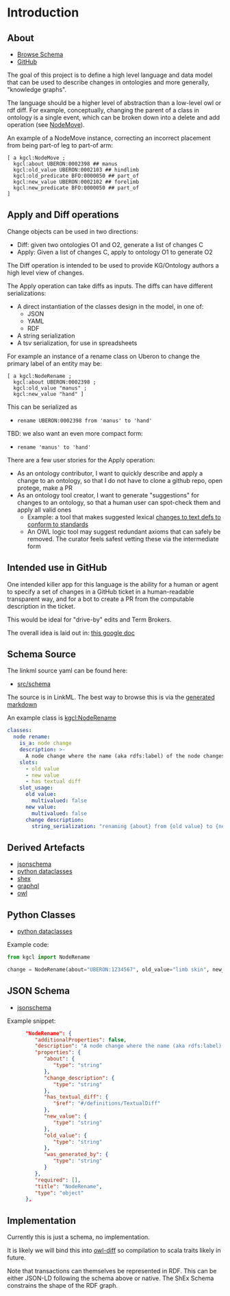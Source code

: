 # Introduction

## About

* [Browse Schema](https://cmungall.github.io/knowledge-graph-change-language/)
* [GitHub](https://github.com/cmungall/knowledge-graph-change-language)

The goal of this project is to define a high level language and data
model that can be used to describe changes in ontologies and more
generally, "knowledge graphs".

The language should be a higher level of abstraction than a low-level
owl or rdf diff. For example, conceptually, changing the parent of a
class in ontology is a single event, which can be broken down into a
delete and add operation (see [NodeMove](https://cmungall.github.io/knowledge-graph-change-language/NodeMove/)).

An example of a NodeMove instance, correcting an incorrect placement from being part-of leg to part-of arm:

```turtle
[ a kgcl:NodeMove ;
  kgcl:about UBERON:0002398 ## manus
  kgcl:old_value UBERON:0002103 ## hindlimb
  kgcl:old_predicate BFO:0000050 ## part_of
  kgcl:new_value UBERON:0002102 ## forelimb
  kgcl:new_predicate BFO:0000050 ## part_of
]
```

## Apply and Diff operations

Change objects can be used in two directions:

 * Diff: given two ontologies O1 and O2, generate a list of changes C
 * Apply: Given a list of changes C, apply to ontology O1 to generate O2

The Diff operation is intended to be used to provide KG/Ontology authors a high level view of changes.

The Apply operation can take diffs as inputs. The diffs can have different serializations:

 * A direct instantiation of the classes design in the model, in one of:
   * JSON
   * YAML
   * RDF
 * A string serialization
 * A tsv serialization, for use in spreadsheets

For example an instance of a rename class on Uberon to change the
primary label of an entity may be:

```turtle
[ a kgcl:NodeRename ;
  kgcl:about UBERON:0002398 ;
  kgcl:old_value "manus" ;
  kgcl:new_value "hand" ]
```

This can be serialized as

 * `rename UBERON:0002398 from 'manus' to 'hand'`

TBD: we also want an even more compact form:

 * `rename 'manus' to 'hand'`

There are a few user stories for the Apply operation:

 * As an ontology contributor, I want to quickly describe and apply a change to an ontology, so that I do not have to clone a github repo, open protege, make a PR
 * As an ontology tool creator, I want to generate "suggestions" for changes to an ontology, so that a human user can spot-check them and apply all valid ones
    * Example: a tool that makes suggested lexical [changes to text defs to conform to standards](https://douroucouli.wordpress.com/2019/07/08/ontotip-write-simple-concise-clear-operational-textual-definitions/)
    * An OWL logic tool may suggest redundant axioms that can safely be removed. The curator feels safest vetting these via the intermediate form


## Intended use in GitHub

One intended killer app for this language is the ability for a human or agent to specify a set of changes in a GitHub ticket in a human-readable transparent way, and for a bot to create a PR from the computable description in the ticket.

This would be ideal for "drive-by" edits and Term Brokers.

The overall idea is laid out in: [this google doc](https://docs.google.com/document/d/1__7p64FOI5ZhiZ6F2TXtUc8JN1XXGwglOiVRrlg9G_c/edit#heading=h.xadk0a3ee8g)

## Schema Source

The linkml source yaml can be found here:

 * [src/schema](https://github.com/cmungall/knowledge-graph-change-language/tree/master/src/schema)

The source is in LinkML. The best way to browse this is via the [generated markdown](https://cmungall.github.io/knowledge-graph-change-language/)

An example class is [kgcl:NodeRename](https://cmungall.github.io/knowledge-graph-change-language/NodeRename/)

``` yaml
classes:
  node rename:
    is_a: node change
    description: >-
      A node change where the name (aka rdfs:label) of the node changes
    slots:
      - old value
      - new value
      - has textual diff      
    slot_usage:
      old value:
        multivalued: false
      new value:
        multivalued: false
      change description:
        string_serialization: "renaming {about} from {old value} to {new value}"
```

## Derived Artefacts

 * [jsonschema](https://github.com/cmungall/knowledge-graph-change-language/tree/master/jsonschema)
 * [python dataclasses](https://github.com/cmungall/knowledge-graph-change-language/tree/master/python)
 * [shex](https://github.com/cmungall/knowledge-graph-change-language/tree/master/shex)
 * [graphql](https://github.com/cmungall/knowledge-graph-change-language/tree/master/graphql)
 * [owl](https://github.com/cmungall/knowledge-graph-change-language/tree/master/owl)


## Python Classes

 * [python dataclasses](https://github.com/cmungall/knowledge-graph-change-language/tree/master/python)

Example code:

``` python
from kgcl import NodeRename

change = NodeRename(about="UBERON:1234567", old_value="limb skin", new_value="skin of limb")
```

## JSON Schema

 * [jsonschema](https://github.com/cmungall/knowledge-graph-change-language/tree/master/jsonschema)

Example snippet:

```json
      "NodeRename": {
         "additionalProperties": false,
         "description": "A node change where the name (aka rdfs:label) of the node changes",
         "properties": {
            "about": {
               "type": "string"
            },
            "change_description": {
               "type": "string"
            },
            "has_textual_diff": {
               "$ref": "#/definitions/TextualDiff"
            },
            "new_value": {
               "type": "string"
            },
            "old_value": {
               "type": "string"
            },
            "was_generated_by": {
               "type": "string"
            }
         },
         "required": [],
         "title": "NodeRename",
         "type": "object"
      },
```

## Implementation

Currently this is just a schema, no implementation.

It is likely we will bind this into [owl-diff](https://github.com/balhoff/owl-diff) so compilation to scala traits likely in future.

Note that transactions can themselves be represented in RDF. This can
be either JSON-LD following the schema above or native. The ShEx
Schema constrains the shape of the RDF graph.


